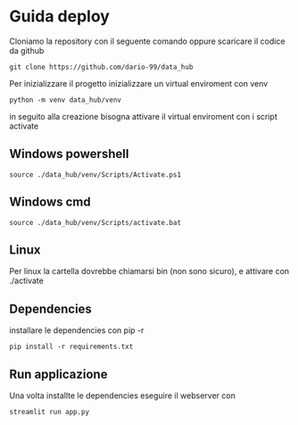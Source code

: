 # Guida deploy
Cloniamo la repository con il seguente comando oppure scaricare il codice da github

	git clone https://github.com/dario-99/data_hub

Per inizializzare il progetto inizializzare un virtual enviroment con venv

    python -m venv data_hub/venv

in seguito alla creazione bisogna attivare il virtual enviroment con i script activate
## Windows powershell

    source ./data_hub/venv/Scripts/Activate.ps1

## Windows cmd
    
    source ./data_hub/venv/Scripts/activate.bat

## Linux
Per linux la cartella dovrebbe chiamarsi bin (non sono sicuro), e attivare con ./activate
## Dependencies
installare le dependencies con pip -r

    pip install -r requirements.txt

## Run applicazione
Una volta installte le dependencies eseguire il webserver con 

    streamlit run app.py

